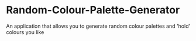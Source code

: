 # Random-Colour-Palette-Generator
An application that allows you to generate random colour palettes and 'hold' colours you like
